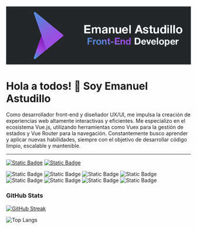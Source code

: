 ![Logo](/banner_logoema.png)
# Hola a todos! 👋 Soy Emanuel Astudillo

Como desarrollador front-end y diseñador UX/UI, me impulsa la creación de experiencias web altamente interactivas y eficientes. Me especializo en el ecosistema Vue.js, utilizando herramientas como Vuex para la gestión de estados y Vue Router para la navegación. Constantemente busco aprender y aplicar nuevas habilidades, siempre con el objetivo de desarrollar código limpio, escalable y mantenible.
___
[![Static Badge](https://img.shields.io/badge/Emanuel%20Astudillo-white?style=social&logo=gmail)](mailto:emanuel.astudillo@gmail.com)
[![Static Badge](https://img.shields.io/badge/Emanuel%20Astudillo-white?style=social&logo=linkedin&link=https%3A%2F%2Fwww.linkedin.com%2Fin%2Femanuel-astudillo-quiroz%2F)](https://linkedin.com/in/emanuel-astudillo-quiroz/)


![Static Badge](https://img.shields.io/badge/html5-white?style=for-the-badge&logo=html5&logoColor=white&color=%23E34F26)
![Static Badge](https://img.shields.io/badge/Vue.js-35495E?style=for-the-badge&logo=vue.js&logoColor=4FC08D)
![Static Badge](https://img.shields.io/badge/CSS3-1572B6?style=for-the-badge&logo=css3&logoColor=white)
![Static Badge](https://img.shields.io/badge/Bootstrap-563D7C?style=for-the-badge&logo=bootstrap&logoColor=white)
![Static Badge](https://img.shields.io/badge/JavaScript-323330?style=for-the-badge&logo=javascript&logoColor=F7DF1E)
![Static Badge](https://img.shields.io/badge/GIT-E44C30?style=for-the-badge&logo=git&logoColor=white)
![Static Badge](https://img.shields.io/badge/Figma-F24E1E?style=for-the-badge&logo=figma&logoColor=white)
![Static Badge](https://img.shields.io/badge/tailwind-white?style=for-the-badge&logo=tailwindcss&logoColor=white&color=%2306B6D4)



### GitHub Stats

[![GitHub Streak](https://github-readme-streak-stats.herokuapp.com?user=el3ma&theme=dark&locale=es)](https://git.io/streak-stats)

![Top Langs](https://github-readme-stats.vercel.app/api/top-langs/?username=el3ma&layout=compact&theme=dark)







